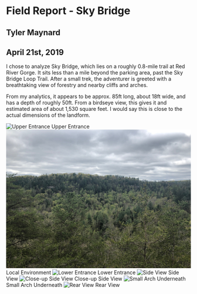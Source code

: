 # Field Report - Sky Bridge
## Tyler Maynard
## April 21st, 2019

I chose to analyze Sky Bridge, which lies on a roughly 0.8-mile trail at Red River Gorge. It sits less than a mile beyond the parking area, past the Sky Bridge Loop Trail. After a small trek, the adventurer is greeted with a breathtaking view of forestry and nearby cliffs and arches.

From my analytics, it appears to be approx. 85ft long, about 18ft wide, and has a depth of roughly 50ft. From a birdseye view, this gives it and estimated area of about 1,530 square feet. I would say this is close to the actual dimensions of the landform.

![Upper Entrance](upper_entrance.JPG)
Upper Entrance
![Local Environment](env.JPG)
Local Environment
![Lower Entrance](lower_entrance.JPG)
Lower Entrance
![Side View](side_view.JPG)
Side View
![Close-up Side View](close_view.JPG)
Close-up Side View
![Small Arch Underneath](little_arch.JPG)
Small Arch Underneath
![Rear View](rear_view.JPG)
Rear View




<!-- title="upper_entrance"  -->
<!-- <img src="https://live.staticflickr.com/65535/33837057308_9ee1ecd4b0_k.jpg" width="2048" height="1536" alt="upper_entrance"></a><script async src="//embedr.flickr.com/assets/client-code.js" charset="utf-8"></script> -->